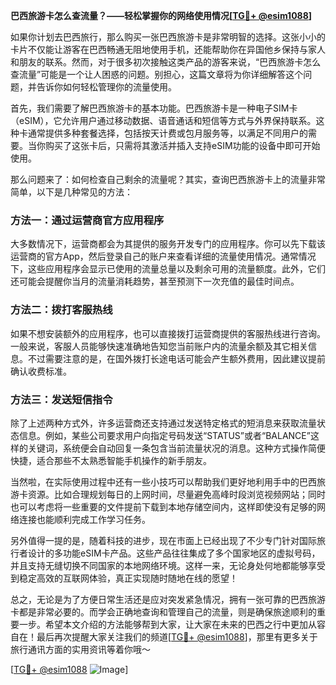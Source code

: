 **巴西旅游卡怎么查流量？——轻松掌握你的网络使用情况[[TG💪+ @esim1088](https://t.me/s/esim1088)]**

如果你计划去巴西旅行，那么购买一张巴西旅游卡是非常明智的选择。这张小小的卡片不仅能让游客在巴西畅通无阻地使用手机，还能帮助你在异国他乡保持与家人和朋友的联系。然而，对于很多初次接触这类产品的游客来说，“巴西旅游卡怎么查流量”可能是一个让人困惑的问题。别担心，这篇文章将为你详细解答这个问题，并告诉你如何轻松管理你的流量使用。

首先，我们需要了解巴西旅游卡的基本功能。巴西旅游卡是一种电子SIM卡（eSIM），它允许用户通过移动数据、语音通话和短信等方式与外界保持联系。这种卡通常提供多种套餐选择，包括按天计费或包月服务等，以满足不同用户的需要。当你购买了这张卡后，只需将其激活并插入支持eSIM功能的设备中即可开始使用。

那么问题来了：如何检查自己剩余的流量呢？其实，查询巴西旅游卡上的流量非常简单，以下是几种常见的方法：

### 方法一：通过运营商官方应用程序
大多数情况下，运营商都会为其提供的服务开发专门的应用程序。你可以先下载该运营商的官方App，然后登录自己的账户来查看详细的流量使用情况。通常情况下，这些应用程序会显示已使用的流量总量以及剩余可用的流量额度。此外，它们还可能会提醒你当月的流量消耗趋势，甚至预测下一次充值的最佳时间点。

### 方法二：拨打客服热线
如果不想安装额外的应用程序，也可以直接拨打运营商提供的客服热线进行咨询。一般来说，客服人员能够快速准确地告知您当前账户内的流量余额及其它相关信息。不过需要注意的是，在国外拨打长途电话可能会产生额外费用，因此建议提前确认收费标准。

### 方法三：发送短信指令
除了上述两种方式外，许多运营商还支持通过发送特定格式的短消息来获取流量状态信息。例如，某些公司要求用户向指定号码发送“STATUS”或者“BALANCE”这样的关键词，系统便会自动回复一条包含当前流量状况的消息。这种方式操作简便快捷，适合那些不太熟悉智能手机操作的新手朋友。

当然啦，在实际使用过程中还有一些小技巧可以帮助我们更好地利用手中的巴西旅游卡资源。比如合理规划每日的上网时间，尽量避免高峰时段浏览视频网站；同时也可以考虑将一些重要的文件提前下载到本地存储空间内，这样即使没有足够的网络连接也能顺利完成工作学习任务。

另外值得一提的是，随着科技的进步，现在市面上已经出现了不少专门针对国际旅行者设计的多功能eSIM卡产品。这些产品往往集成了多个国家地区的虚拟号码，并且支持无缝切换不同国家的本地网络环境。这样一来，无论身处何地都能够享受到稳定高效的互联网体验，真正实现随时随地在线的愿望！

总之，无论是为了方便日常生活还是应对突发紧急情况，拥有一张可靠的巴西旅游卡都是非常必要的。而学会正确地查询和管理自己的流量，则是确保旅途顺利的重要一步。希望本文介绍的方法能够帮到大家，让大家在未来的巴西之行中更加从容自在！最后再次提醒大家关注我们的频道[[TG💪+ @esim1088](https://t.me/s/esim1088)]，那里有更多关于旅行通讯方面的实用资讯等着你哦～

[[TG💪+ @esim1088](https://t.me/s/esim1088) ![Image](https://i.postimg.cc/4NQfJmqS/Snipaste-2025-05-13-00-14-12.png)]